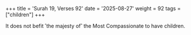 +++
title = 'Surah 19, Verses 92'
date = '2025-08-27'
weight = 92
tags = ["children"]
+++

It does not befit ˹the majesty of˺ the Most Compassionate to have children.